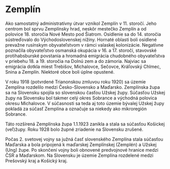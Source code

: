 Zemplín
=======

Ako samostatný administratívny útvar vznikol Zemplín v 11. storočí. Jeho centrom bol sprvu Zemplínsky hrad, neskôr mestečko Zemplín a od polovice 18. storočia Nové Mesto pod Šiatrom. Osídlenie sa do 14. storočia sústreďovalo do Východoslovenskej nížiny. Hornaté oblasti boli osídlené prevažne rusínskym obyvateľstvom v rámci valaskej kolonizácie. Negatívne poznačila obyvateľstvo osmanská okupácia v 16. a 17. storočí, stavovské protihabsburské povstania a hromadná emigrácia chudobného obyvateľstva v priebehu 18. a 19. storočia na Dolnú zem a do zámoria. Najviac sa emigrácia dotkla miest Trebišov, Michalovce, Sečovce, Kráľovský Chlmec, Snina a Zemplín. Niektoré obce boli úplne opustené.

V roku 1918 (potvrdené Trianonskou zmluvou roku 1920) sa územie Zemplína rozdelilo medzi Česko-Slovensko a Maďarsko. Zemplínska župa sa na Slovensku spojila so slovenskou časťou Užskej župy. Súčasťou Užskej župy na Slovensku bol takmer celý okres Sobrance a východná polovica okresu Michalovce. V súčasnosti sa teda aj toto územie bývalej Užskej župy pokladá za súčasť Zemplína a označuje sa niekedy ako mikroregión Sobrance.

Táto rozšírená Zemplínska župa 1.1.1923 zanikla a stala sa súčasťou Košickej (veľ)župy. Roku 1928 bolo župné zriadenie na Slovensku zrušené.

Počas 2. svetovej vojny sa južná časť slovenského Zemplína stala súčasťou Maďarska a bola pripojená k maďarskej Zemplínskej (Zemplén) a Užskej (Ung) župe. Po skončení vojny boli obnovené predvojnové hranice medzi ČSR a Maďarskom. Na Slovensku je územie Zemplína rozdelené medzi Prešovský kraj a Košický kraj.